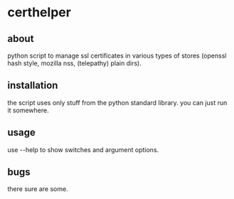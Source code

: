 certhelper
==========

about
-----
python script to manage ssl certificates in various types of stores (openssl 
hash style, mozilla nss, (telepathy) plain dirs).

installation
------------
the script uses only stuff from the python standard library. you can just
run it somewhere.

usage
-----
use --help to show switches and argument options.

bugs
----
there sure are some.
